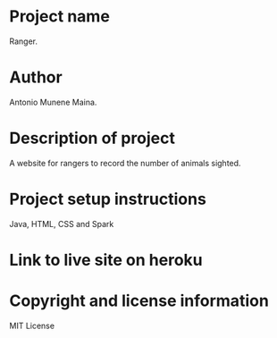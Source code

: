 # Project name
  Ranger.
  
# Author
  Antonio Munene Maina.
  
# Description of project
  A website for rangers to record the number of animals sighted.
  
# Project setup instructions
  Java, HTML, CSS and Spark

# Link to live site on heroku
   

# Copyright and license information
  MIT License
  
